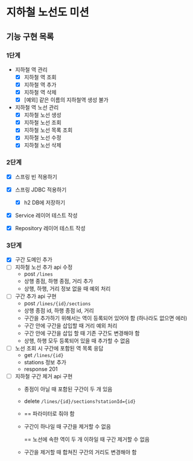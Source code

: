 # 지하철 노선도 미션

## 기능 구현 목록
### 1단계 
- 지하철 역 관리
    - [x] 지하철 역 조회
    - [x] 지하철 역 추가
    - [x] 지하철 역 삭제
    - [x] [예외] 같은 이름의 지하철역 생성 불가
- 지하철 역 노선 관리
    - [x] 지하철 노선 생성
    - [x] 지하철 노선 조회
    - [x] 지하철 노선 목록 조회
    - [x] 지하철 노선 수정
    - [x] 지하철 노선 삭제

### 2단계
- [x]  스프링 빈 적용하기
- [x] 스프링 JDBC 적용하기
    - [x] h2 DB에 저장하기
- [x] Service 레이어 테스트 작성
- [x] Repository 레이어 테스트 작성


### 3단계
- [x] 구간 도메인 추가
- [ ]  지하철 노선 추가 api 수정
    - post `/lines`
    - 상행 종점, 하행 종점, 거리 추가
    - 상행, 하행, 거리 정보 없을 때 예외 처리
- [ ]  구간 추가 api 구현
    - post `/lines/{id}/sections`
    - 상행 종점 id, 하행 종점 id, 거리
    - 구간을 추가하기 위해서는 역이 등록되어 있어야 함 (하나라도 없으면 에러)
    - 구간 안에 구간을 삽입할 때 거리 예외 처리
    - 구간 안에 구간을 삽입 할 때 기존 구간도 변경해야 함
    - 상행, 하행 모두 등록되어 있을 때 추가할 수 없음
- [ ]  노선 조회 시 구간에 포함된 역 목록 응답
    - get `/lines/{id}`
    - stations 정보 추가
    - response 201
- [ ]  지하철 구간 제거 api 구현
    - 종점이 아닐 때 포함된 구간이 두 개 있음
    - delete `/lines/{id}/sections?stationId={id}`
    - == 파라미터로 줘야 함
    - 구간이 하나일 때 구간을 제거할 수 없음
  
      == 노선에 속한 역이 두 개 이하일 때 구간 제거할 수 없음
    - 구간을 제거할 때 합쳐진 구간의 거리도 변경해야 함